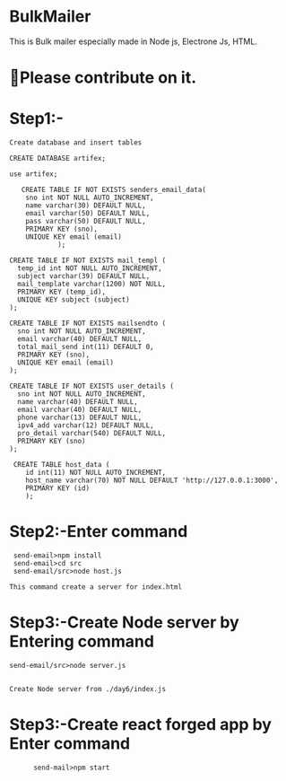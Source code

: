 # BulkMailer

This is Bulk mailer especially  made in Node js, Electrone Js, HTML.

# 🙏Please contribute on it.

# Step1:-
    Create database and insert tables

    CREATE DATABASE artifex; 

    use artifex;
       
       CREATE TABLE IF NOT EXISTS senders_email_data(
        sno int NOT NULL AUTO_INCREMENT, 
        name varchar(30) DEFAULT NULL, 
        email varchar(50) DEFAULT NULL, 
        pass varchar(50) DEFAULT NULL, 
        PRIMARY KEY (sno), 
        UNIQUE KEY email (email)
                );
   
    CREATE TABLE IF NOT EXISTS mail_templ (
      temp_id int NOT NULL AUTO_INCREMENT, 
      subject varchar(39) DEFAULT NULL, 
      mail_template varchar(1200) NOT NULL, 
      PRIMARY KEY (temp_id), 
      UNIQUE KEY subject (subject)
    );
    
    CREATE TABLE IF NOT EXISTS mailsendto (
      sno int NOT NULL AUTO_INCREMENT, 
      email varchar(40) DEFAULT NULL, 
      total_mail_send int(11) DEFAULT 0, 
      PRIMARY KEY (sno), 
      UNIQUE KEY email (email)
    );
   
    CREATE TABLE IF NOT EXISTS user_details (
      sno int NOT NULL AUTO_INCREMENT, 
      name varchar(40) DEFAULT NULL, 
      email varchar(40) DEFAULT NULL, 
      phone varchar(13) DEFAULT NULL, 
      ipv4_add varchar(12) DEFAULT NULL, 
      pro_detail varchar(540) DEFAULT NULL, 
      PRIMARY KEY (sno)
    );

     CREATE TABLE host_data (
        id int(11) NOT NULL AUTO_INCREMENT,
        host_name varchar(70) NOT NULL DEFAULT 'http://127.0.0.1:3000',
        PRIMARY KEY (id)
        ); 

# Step2:-Enter command
           
     send-email>npm install
     send-email>cd src
     send-email/src>node host.js

    This command create a server for index.html 


# Step3:-Create Node server by Entering command       
           
    send-email/src>node server.js


    Create Node server from ./day6/index.js

 #   Step3:-Create react forged app by Enter command
          send-mail>npm start
          
